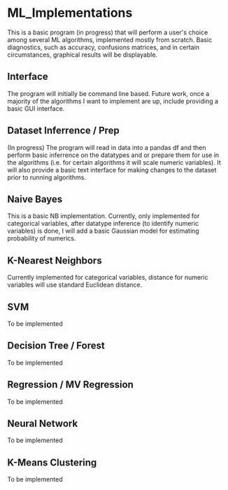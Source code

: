 # ML_Implementations
This is a basic program (in progress) that will perform a user's choice among several ML algorithms, implemented mostly from scratch.  Basic diagnostics, such as accuracy, confusions matrices, and in certain circumstances, graphical results will be displayable.

## Interface
The program will initially be command line based.  Future work, once a majority of the algorithms I want to implement are up, include providing a basic GUI interface.

## Dataset Inferrence / Prep
(In progress) The program will read in data into a pandas df and then perform basic inferrence on the datatypes and or prepare them for use in the algorithms (i.e. for certain algorithms it will scale numeric variables).  It will also provide a basic text interface for making changes to the dataset prior to running algorithms.

## Naive Bayes
This is a basic NB implementation.  Currently, only implemented for categorical variables, after datatype inference (to identify numeric variables) is done, I will add a basic Gaussian model for estimating probability of numerics.

## K-Nearest Neighbors
Currently implemented for categorical variables, distance for numeric variables will use standard Euclidean distance.

## SVM
To be implemented

## Decision Tree / Forest
To be implemented

## Regression / MV Regression
To be implemented

## Neural Network
To be implemented

## K-Means Clustering
To be implemented
